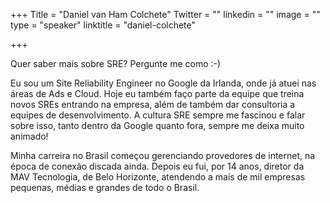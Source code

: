 +++
Title = "Daniel van Ham Colchete"
Twitter = ""
linkedin = ""
image = ""
type = "speaker"
linktitle = "daniel-colchete"

+++

Quer saber mais sobre SRE? Pergunte me como :-)

Eu sou um Site Reliability Engineer no Google da Irlanda, onde já atuei nas áreas de Ads e Cloud. Hoje eu também faço parte da equipe que treina novos SREs entrando na empresa, além de também dar consultoria a equipes de desenvolvimento. A cultura SRE sempre me fascinou e falar sobre isso, tanto dentro da Google quanto fora, sempre me deixa muito animado!

Minha carreira no Brasil começou gerenciando provedores de internet, na época de conexão discada ainda. Depois eu fui, por 14 anos, diretor da MAV Tecnologia, de Belo Horizonte, atendendo a mais de mil empresas pequenas, médias e grandes de todo o Brasil.